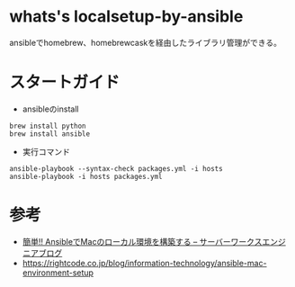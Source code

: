 # whats's localsetup-by-ansible
ansibleでhomebrew、homebrewcaskを経由したライブラリ管理ができる。

# スタートガイド
- ansibleのinstall

```
brew install python
brew install ansible
```

- 実行コマンド

```
ansible-playbook --syntax-check packages.yml -i hosts
ansible-playbook -i hosts packages.yml
```

# 参考
- [簡単!! AnsibleでMacのローカル環境を構築する – サーバーワークスエンジニアブログ](http://blog.serverworks.co.jp/tech/2017/05/22/ansible-for-mac/)
- https://rightcode.co.jp/blog/information-technology/ansible-mac-environment-setup
